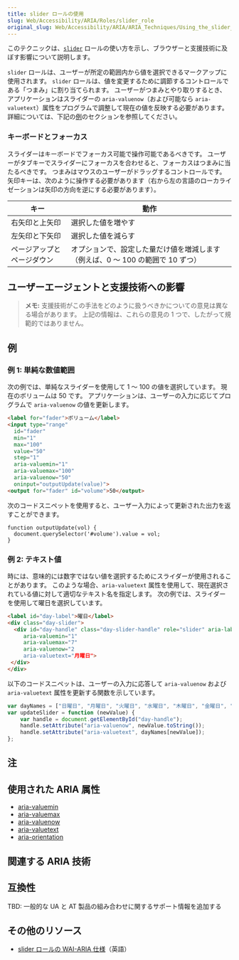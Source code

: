 ```yaml
---
title: slider ロールの使用
slug: Web/Accessibility/ARIA/Roles/slider_role
original_slug: Web/Accessibility/ARIA/ARIA_Techniques/Using_the_slider_role
---
```

このテクニックは、[`slider`](http://www.w3.org/TR/wai-aria/#slider) ロールの使い方を示し、ブラウザーと支援技術に及ぼす影響について説明します。

`slider` ロールは、ユーザーが所定の範囲内から値を選択できるマークアップに使用されます。 `slider` ロールは、値を変更するために調節するコントロールである「つまみ」に割り当てられます。 ユーザーがつまみとやり取りするとき、アプリケーションはスライダーの `aria-valuenow`（および可能なら `aria-valuetext`）属性をプログラムで調整して現在の値を反映する必要があります。 詳細については、下記の[例](#examples)のセクションを参照してください。

### キーボードとフォーカス

スライダーはキーボードでフォーカス可能で操作可能であるべきです。 ユーザーがタブキーでスライダーにフォーカスを合わせると、フォーカスはつまみに当たるべきです。 つまみはマウスのユーザーがドラッグするコントロールです。 矢印キーは、次のように操作する必要があります（右から左の言語のローカライゼーションは矢印の方向を逆にする必要があります）。

| キー                       | 動作                                                                            |
| -------------------------- | ------------------------------------------------------------------------------- |
| 右矢印と上矢印             | 選択した値を増やす                                                              |
| 左矢印と下矢印             | 選択した値を減らす                                                              |
| ページアップとページダウン | オプションで、設定した量だけ値を増減します（例えば、0 ～ 100 の範囲で 10 ずつ） |

## ユーザーエージェントと支援技術への影響

> **メモ:** 支援技術がこの手法をどのように扱うべきかについての意見は異なる場合があります。 上記の情報は、これらの意見の 1 つで、したがって規範的ではありません。

## 例

### 例 1: 単純な数値範囲

次の例では、単純なスライダーを使用して 1 ～ 100 の値を選択しています。 現在のボリュームは 50 です。 アプリケーションは、ユーザーの入力に応じてプログラムで `aria-valuenow` の値を更新します。

```html
<label for="fader">ボリューム</label>
<input type="range"
  id="fader"
  min="1"
  max="100"
  value="50"
  step="1"
  aria-valuemin="1"
  aria-valuemax="100"
  aria-valuenow="50"
  oninput="outputUpdate(value)">
<output for="fader" id="volume">50</output>
```

次のコードスニペットを使用すると、ユーザー入力によって更新された出力を返すことができます。

```
function outputUpdate(vol) {
  document.querySelector('#volume').value = vol;
}
```

### 例 2: テキスト値

時には、意味的には数字ではない値を選択するためにスライダーが使用されることがあります。 このような場合、`aria-valuetext` 属性を使用して、現在選択されている値に対して適切なテキスト名を指定します。 次の例では、スライダーを使用して曜日を選択しています。

```html
<label id="day-label">曜日</label>
<div class="day-slider">
  <div id="day-handle" class="day-slider-handle" role="slider" aria-labelledby="day-label"
     aria-valuemin="1"
     aria-valuemax="7"
     aria-valuenow="2
     aria-valuetext="月曜日">
 </div>
</div>
```

以下のコードスニペットは、ユーザーの入力に応答して `aria-valuenow` および `aria-valuetext` 属性を更新する関数を示しています。

```js
var dayNames = ["日曜日", "月曜日", "火曜日", "水曜日", "木曜日", "金曜日", "土曜日"];
var updateSlider = function (newValue) {
    var handle = document.getElementById("day-handle");
    handle.setAttribute("aria-valuenow", newValue.toString());
    handle.setAttribute("aria-valuetext", dayNames[newValue]);
};
```

## 注

## 使用された ARIA 属性

- [aria-valuemin](/ja/docs/Web/Accessibility/ARIA/ARIA_Techniques/Using_the_aria-valuemin_attribute)
- [aria-valuemax](/ja/docs/Web/Accessibility/ARIA/ARIA_Techniques/Using_the_aria-valuemax_attribute)
- [aria-valuenow](/ja/docs/Web/Accessibility/ARIA/ARIA_Techniques/Using_the_aria-valuenow_attribute)
- [aria-valuetext](/ja/docs/Web/Accessibility/ARIA/ARIA_Techniques/Using_the_aria-valuetext_attribute)
- [aria-orientation](/ja/docs/Web/Accessibility/ARIA/ARIA_Techniques/Using_the_aria-orientation_attribute)

## 関連する ARIA 技術

## 互換性

TBD: 一般的な UA と AT 製品の組み合わせに関するサポート情報を追加する

## その他のリソース

- [slider ロールの WAI-ARIA 仕様](https://www.w3.org/TR/wai-aria-1.1/#slider)（英語）
